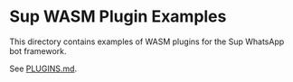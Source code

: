 # Sup WASM Plugin Examples

This directory contains examples of WASM plugins for the Sup WhatsApp bot framework.

See [PLUGINS.md](/docs/PLUGINS.md).

